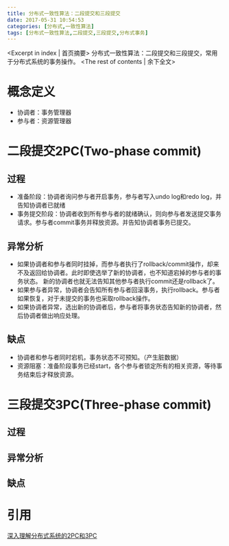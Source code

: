 ```yaml
---
title: 分布式一致性算法：二段提交和三段提交
date: 2017-05-31 10:54:53
categories: [分布式,一致性算法]
tags: [分布式一致性算法,二段提交,三段提交,分布式事务]
---
```

<Excerpt in index | 首页摘要>
分布式一致性算法：二段提交和三段提交，常用于分布式系统的事务操作。<!-- more -->
<The rest of contents | 余下全文>
# 概念定义
- 协调者：事务管理器
- 参与者：资源管理器

# 二段提交2PC(Two-phase commit)
## 过程
- 准备阶段：协调者询问参与者开启事务，参与者写入undo log和redo log，并告知协调者已就绪
- 事务提交阶段：协调者收到所有参与者的就绪确认，则向参与者发送提交事务请求。参与者commit事务并释放资源。并告知协调者事务已提交。

## 异常分析
- 如果协调者和参与者同时挂掉，而参与者执行了rollback/commit操作，却来不及返回给协调者。此时即使选举了新的协调者，也不知道宕掉的参与者的事务状态。
新的协调者也就无法告知其他参与者执行commit还是rollback了。
- 如果参与者异常，协调者会告知所有参与者回滚事务，执行rollback。参与者如果恢复，对于未提交的事务也采取rollback操作。
- 如果协调者异常，选出新的协调者后，参与者将事务状态告知新的协调者，然后协调者做出响应处理。

## 缺点
- 协调者和参与者同时宕机，事务状态不可预知。（产生脏数据）
- 资源阻塞：准备阶段事务已经start，各个参与者锁定所有的相关资源，等待事务结束后才释放资源。

# 三段提交3PC(Three-phase commit)
## 过程

## 异常分析

## 缺点

# 引用
[深入理解分布式系统的2PC和3PC](https://coderknock.com/blog/2016/12/18/PC.html)
